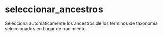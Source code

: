# seleccionar_ancestros
Selecciona automáticamente los ancestros de los términos de taxonomía seleccionados en Lugar de nacimiento.
